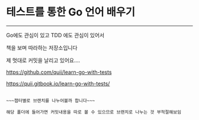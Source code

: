 # 테스트를 통한 Go 언어 배우기

-----

Go에도 관심이 있고 TDD 에도 관심이 있어서

책을 보며 따라하는 저장소입니다

제 멋대로 커밋을 날리고 있어요....

https://github.com/quii/learn-go-with-tests


https://quii.gitbook.io/learn-go-with-tests/


~~~커밋으로만 메세지를 날리면 어느 단원에서 뭘 했는지 명확히 구분이 안가서~~~

~~~챕터별로 브랜치를 나누어볼까 합니다~~~

해당 폴더에 들어가면 커밋내용을 따로 볼 수 있으므로 브랜치로 나누는 것 부적절해보임